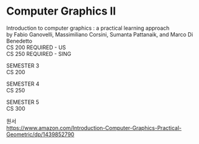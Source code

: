 # Computer Graphics II
Introduction to computer graphics : a practical learning approach<br>
by Fabio Ganovelli, Massimiliano Corsini, Sumanta Pattanaik, and Marco Di Benedetto
<br> CS 200 REQUIRED - US
<br> CS 250 REQUIRED - SING

SEMESTER 3<br>
CS 200

SEMESTER 4<br>
CS 250

SEMESTER 5<br>
CS 300

원서<br>
https://www.amazon.com/Introduction-Computer-Graphics-Practical-Geometric/dp/1439852790
